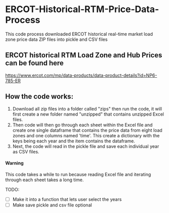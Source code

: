 # ERCOT-Historical-RTM-Price-Data-Process

This code process downloaded ERCOT historical real-time market load zone price data ZIP files into pickle and CSV files

## ERCOT historical RTM Load Zone and Hub Prices can be found here
https://www.ercot.com/mp/data-products/data-product-details?id=NP6-785-ER

## How the code works:
1. Download all zip files into a folder called "zips" then run the code, it will first create a new folder named "unzipped" that contains unzipped Excel files.
2. Then code will then go through each sheet within the Excel file and create one single dataframe that contains the price data from eight load zones and one columns named 'time'. This create a dictionary with the keys being each year and the item contains the dataframe. 
3. Next, the code will read in the pickle file and save each individual year as CSV files.

#### Warning
This code takes a while to run because reading Excel file and iterating through each sheet takes a long time.

TODO:
- [ ] Make it into a function that lets user select the years
- [ ] Make save pickle and csv file optional
